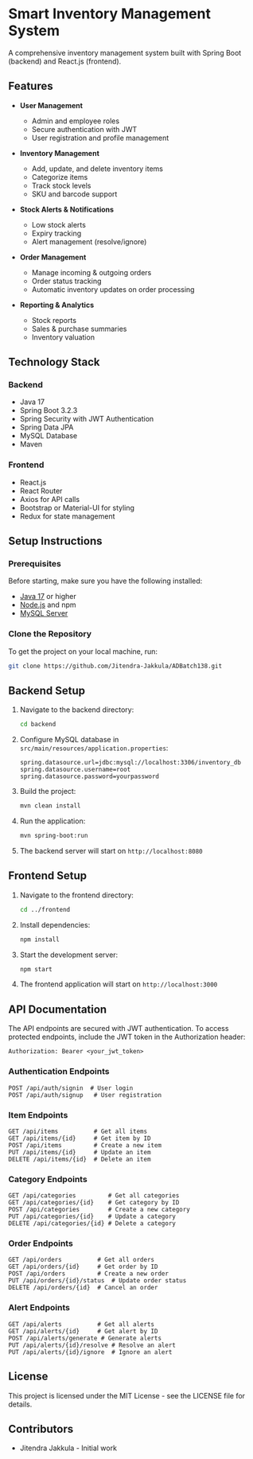 # Smart Inventory Management System

A comprehensive inventory management system built with Spring Boot (backend) and React.js (frontend).

## Features

- **User Management**
  - Admin and employee roles
  - Secure authentication with JWT
  - User registration and profile management

- **Inventory Management**
  - Add, update, and delete inventory items
  - Categorize items
  - Track stock levels
  - SKU and barcode support

- **Stock Alerts & Notifications**
  - Low stock alerts
  - Expiry tracking
  - Alert management (resolve/ignore)

- **Order Management**
  - Manage incoming & outgoing orders
  - Order status tracking
  - Automatic inventory updates on order processing

- **Reporting & Analytics**
  - Stock reports
  - Sales & purchase summaries
  - Inventory valuation

## Technology Stack

### Backend
- Java 17
- Spring Boot 3.2.3
- Spring Security with JWT Authentication
- Spring Data JPA
- MySQL Database
- Maven

### Frontend
- React.js
- React Router
- Axios for API calls
- Bootstrap or Material-UI for styling
- Redux for state management

## Setup Instructions

### Prerequisites
Before starting, make sure you have the following installed:

- [Java 17](https://www.oracle.com/java/technologies/javase/jdk17-archive-downloads.html) or higher
- [Node.js](https://nodejs.org/) and npm
- [MySQL Server](https://dev.mysql.com/downloads/installer/)

### Clone the Repository
To get the project on your local machine, run:

```sh
git clone https://github.com/Jitendra-Jakkula/ADBatch138.git

```

## Backend Setup

1. Navigate to the backend directory:
   ```sh
   cd backend
   ```
2. Configure MySQL database in `src/main/resources/application.properties`:
   ```properties
   spring.datasource.url=jdbc:mysql://localhost:3306/inventory_db
   spring.datasource.username=root
   spring.datasource.password=yourpassword
   ```
3. Build the project:
   ```sh
   mvn clean install
   ```
4. Run the application:
   ```sh
   mvn spring-boot:run
   ```
5. The backend server will start on `http://localhost:8080`

## Frontend Setup

1. Navigate to the frontend directory:
   ```sh
   cd ../frontend
   ```
2. Install dependencies:
   ```sh
   npm install
   ```
3. Start the development server:
   ```sh
   npm start
   ```
4. The frontend application will start on `http://localhost:3000`

## API Documentation

The API endpoints are secured with JWT authentication. To access protected endpoints, include the JWT token in the Authorization header:

```
Authorization: Bearer <your_jwt_token>
```

### Authentication Endpoints
```http
POST /api/auth/signin  # User login
POST /api/auth/signup   # User registration
```

### Item Endpoints
```http
GET /api/items          # Get all items
GET /api/items/{id}     # Get item by ID
POST /api/items         # Create a new item
PUT /api/items/{id}     # Update an item
DELETE /api/items/{id}  # Delete an item
```

### Category Endpoints
```http
GET /api/categories         # Get all categories
GET /api/categories/{id}    # Get category by ID
POST /api/categories        # Create a new category
PUT /api/categories/{id}    # Update a category
DELETE /api/categories/{id} # Delete a category
```

### Order Endpoints
```http
GET /api/orders          # Get all orders
GET /api/orders/{id}     # Get order by ID
POST /api/orders         # Create a new order
PUT /api/orders/{id}/status  # Update order status
DELETE /api/orders/{id}  # Cancel an order
```

### Alert Endpoints
```http
GET /api/alerts          # Get all alerts
GET /api/alerts/{id}     # Get alert by ID
POST /api/alerts/generate # Generate alerts
PUT /api/alerts/{id}/resolve # Resolve an alert
PUT /api/alerts/{id}/ignore  # Ignore an alert
```

## License

This project is licensed under the MIT License - see the LICENSE file for details.

## Contributors

- Jitendra Jakkula - Initial work
